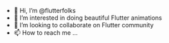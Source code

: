- 👋 Hi, I’m @flutterfolks
- 👀 I’m interested in doing beautiful Flutter animations
- 💞️ I’m looking to collaborate on Flutter community
- 📫 How to reach me ...
